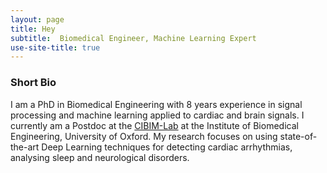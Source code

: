 ```yaml
---
layout: page
title: Hey
subtitle:  Biomedical Engineer, Machine Learning Expert
use-site-title: true 
---
```


### Short Bio

I am a PhD in Biomedical Engineering with 8 years experience in signal processing and machine learning applied to cardiac and brain signals. I currently am a Postdoc at the [CIBIM-Lab](https://cibim.eng.ox.ac.uk/) at the Institute of Biomedical Engineering, University of Oxford. My research focuses on using state-of-the-art Deep Learning techniques for detecting cardiac arrhythmias, analysing sleep and neurological disorders.
